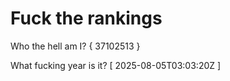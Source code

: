 # Fuck the rankings

Who the hell am I?
{ 37102513 }

What fucking year is it?
[ 2025-08-05T03:03:20Z ]
